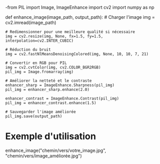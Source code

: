 -from PIL import Image, ImageEnhance
import cv2
import numpy as np

def enhance_image(image_path, output_path):
    # Charger l'image
    img = cv2.imread(image_path)
    
    # Redimensionner pour une meilleure qualité si nécessaire
    img = cv2.resize(img, None, fx=1.5, fy=1.5, interpolation=cv2.INTER_CUBIC)
    
    # Réduction du bruit
    img = cv2.fastNlMeansDenoisingColored(img, None, 10, 10, 7, 21)
    
    # Convertir en RGB pour PIL
    img = cv2.cvtColor(img, cv2.COLOR_BGR2RGB)
    pil_img = Image.fromarray(img)
    
    # Améliorer la netteté et le contraste
    enhancer_sharp = ImageEnhance.Sharpness(pil_img)
    pil_img = enhancer_sharp.enhance(2.0)
    
    enhancer_contrast = ImageEnhance.Contrast(pil_img)
    pil_img = enhancer_contrast.enhance(1.5)
    
    # Sauvegarder l'image améliorée
    pil_img.save(output_path)

# Exemple d'utilisation
enhance_image("chemin/vers/votre_image.jpg", "chemin/vers/image_améliorée.jpg")
<!---
AhiziFrancis/AhiziFrancis is a ✨ special ✨ repository because its `README.md` (this file) appears on your GitHub profile.
You can click the Preview link to take a look at your changes.
--->
